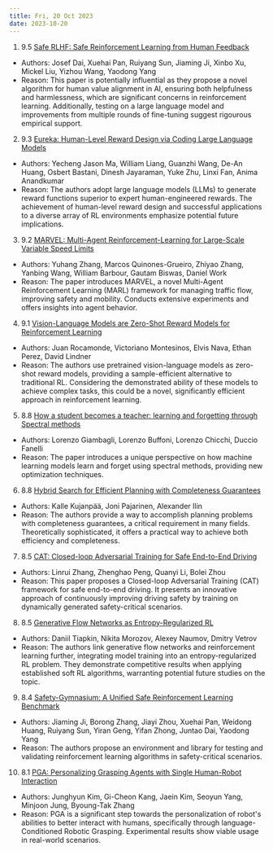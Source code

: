 ```yaml
---
title: Fri, 20 Oct 2023
date: 2023-10-20
---
```

1. 9.5 [Safe RLHF: Safe Reinforcement Learning from Human Feedback](https://arxiv.org/abs/2310.12773)
* Authors: Josef Dai, Xuehai Pan, Ruiyang Sun, Jiaming Ji, Xinbo Xu, Mickel Liu, Yizhou Wang, Yaodong Yang
* Reason: This paper is potentially influential as they propose a novel algorithm for human value alignment in AI, ensuring both helpfulness and harmlessness, which are significant concerns in reinforcement learning. Additionally, testing on a large language model and improvements from multiple rounds of fine-tuning suggest rigourous empirical support.

2. 9.3 [Eureka: Human-Level Reward Design via Coding Large Language Models](https://arxiv.org/abs/2310.12921)
* Authors: Yecheng Jason Ma, William Liang, Guanzhi Wang, De-An Huang, Osbert Bastani, Dinesh Jayaraman, Yuke Zhu, Linxi Fan, Anima Anandkumar
* Reason: The authors adopt large language models (LLMs) to generate reward functions superior to expert human-engineered rewards. The achievement of human-level reward design and successful applications to a diverse array of RL environments emphasize potential future implications.

3. 9.2 [MARVEL: Multi-Agent Reinforcement-Learning for Large-Scale Variable Speed Limits](https://arxiv.org/abs/2310.12359)
* Authors: Yuhang Zhang, Marcos Quinones-Grueiro, Zhiyao Zhang, Yanbing Wang, William Barbour, Gautam Biswas, Daniel Work
* Reason: The paper introduces MARVEL, a novel Multi-Agent Reinforcement Learning (MARL) framework for managing traffic flow, improving safety and mobility. Conducts extensive experiments and offers insights into agent behavior.

4. 9.1 [Vision-Language Models are Zero-Shot Reward Models for Reinforcement Learning](https://arxiv.org/abs/2310.12921)
* Authors: Juan Rocamonde, Victoriano Montesinos, Elvis Nava, Ethan Perez, David Lindner
* Reason: The authors use pretrained vision-language models as zero-shot reward models, providing a sample-efficient alternative to traditional RL. Considering the demonstrated ability of these models to achieve complex tasks, this could be a novel, significantly efficient approach in reinforcement learning.

5. 8.8 [How a student becomes a teacher: learning and forgetting through Spectral methods](https://arxiv.org/abs/2310.12612)
* Authors: Lorenzo Giambagli, Lorenzo Buffoni, Lorenzo Chicchi, Duccio Fanelli
* Reason: The paper introduces a unique perspective on how machine learning models learn and forget using spectral methods, providing new optimization techniques.

6. 8.8 [Hybrid Search for Efficient Planning with Completeness Guarantees](https://arxiv.org/abs/2310.12819)
* Authors: Kalle Kujanpää, Joni Pajarinen, Alexander Ilin
* Reason: The authors provide a way to accomplish planning problems with completeness guarantees, a critical requirement in many fields. Theoretically sophisticated, it offers a practical way to achieve both efficiency and completeness.

7. 8.5 [CAT: Closed-loop Adversarial Training for Safe End-to-End Driving](https://arxiv.org/abs/2310.12432)
* Authors: Linrui Zhang, Zhenghao Peng, Quanyi Li, Bolei Zhou
* Reason: This paper proposes a Closed-loop Adversarial Training (CAT) framework for safe end-to-end driving. It presents an innovative approach of continuously improving driving safety by training on dynamically generated safety-critical scenarios.

8. 8.5 [Generative Flow Networks as Entropy-Regularized RL](https://arxiv.org/abs/2310.12934)
* Authors: Daniil Tiapkin, Nikita Morozov, Alexey Naumov, Dmitry Vetrov
* Reason: The authors link generative flow networks and reinforcement learning further, integrating model training into an entropy-regularized RL problem. They demonstrate competitive results when applying established soft RL algorithms, warranting potential future studies on the topic.

9. 8.4 [Safety-Gymnasium: A Unified Safe Reinforcement Learning Benchmark](https://arxiv.org/abs/2310.12567)
* Authors: Jiaming Ji, Borong Zhang, Jiayi Zhou, Xuehai Pan, Weidong Huang, Ruiyang Sun, Yiran Geng, Yifan Zhong, Juntao Dai, Yaodong Yang
* Reason: The authors propose an environment and library for testing and validating reinforcement learning algorithms in safety-critical scenarios.

10. 8.1 [PGA: Personalizing Grasping Agents with Single Human-Robot Interaction](https://arxiv.org/abs/2310.12547)
* Authors: Junghyun Kim, Gi-Cheon Kang, Jaein Kim, Seoyun Yang, Minjoon Jung, Byoung-Tak Zhang
* Reason: PGA is a significant step towards the personalization of robot's abilities to better interact with humans, specifically through language-Conditioned Robotic Grasping. Experimental results show viable usage in real-world scenarios.

